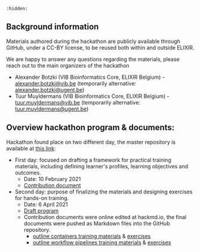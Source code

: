 ```{toctree}
:hidden:
```

## Background information
Materials authored during the hackathon are publicly available through GitHub, under a CC-BY license, to be reused both within and outside ELIXIR.

We are happy to answer any questions regarding the materials, please reach out to the main organizers of the hackathon 
- Alexander Botzki (VIB Bioinformatics Core, ELIXIR Belgium) - alexander.botzki@vib.be (temporarily alternative: alexander.botzki@ugent.be)
- Tuur Muyldermans (VIB Bioinformatics Core, ELIXIR Belgium) - tuur.muyldermans@vib.be (temporarily alternative: tuur.muyldermans@ugent.be)


## Overview hackathon program & documents: 
Hackathon found place on two different day, the master repository is available at [this link](https://github.com/vibbits/containers-workflow-hackathon/): 
- First day: focused on drafting a framework for practical training materials, including defining learner's profiles, learning objectives and outcomes. 
    - Date: 10 February 2021
    - [Contribution document](https://docs.google.com/document/d/1bRVBccvT_HTrBn-YOcH7JolTN72rtWV-/edit#)
- Second day: purpose of finalizing the materials and designing exercises for hands-on training. 
    - Date: 6 April 2021  
    - [Draft program](https://github.com/vibbits/containers-workflow-hackathon/blob/master/hackathon-materials/planning-day2.md)
    - Contribution documents were online edited at hackmd.io, the final documents were pushed as Markdown files into the GitHub repository.    
         - [outline containers training materials](https://github.com/vibbits/containers-workflow-hackathon/blob/master/hackathon-materials/materials/containers-materials.md) & [exercises](https://github.com/vibbits/containers-workflow-hackathon/blob/master/hackathon-materials/materials/containers-exercises.md)
         - [outline workflow pipelines training materials](.https://github.com/vibbits/containers-workflow-hackathon/blob/master/hackathon-materials/materials/workflows-materials.md) & [exercises](https://github.com/vibbits/containers-workflow-hackathon/blob/master/hackathon-materials/materials/workflows-exercises.md)


